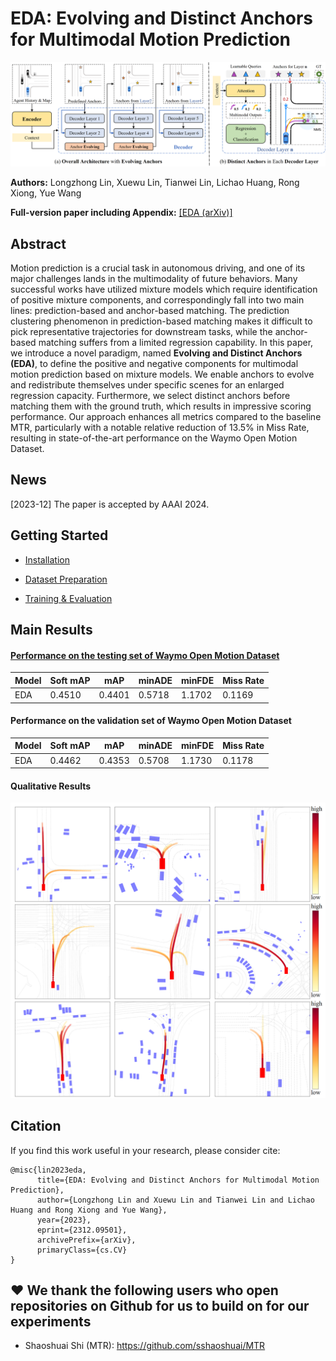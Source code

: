 # EDA: Evolving and Distinct Anchors for Multimodal Motion Prediction


![teaser](docs/overall_architecture.png)

**Authors:** Longzhong Lin, Xuewu Lin, Tianwei Lin, Lichao Huang, Rong Xiong, Yue Wang

**Full-version paper including Appendix:** [[EDA (arXiv)]](https://arxiv.org/abs/2312.09501)

## Abstract
Motion prediction is a crucial task in autonomous driving, and one of its major challenges lands in the multimodality of future behaviors.
Many successful works have utilized mixture models which require identification of positive mixture components, and correspondingly fall into two main lines: prediction-based and anchor-based matching.
The prediction clustering phenomenon in prediction-based matching makes it difficult to pick representative trajectories for downstream tasks, while the anchor-based matching suffers from a limited regression capability.
In this paper, we introduce a novel paradigm, named **Evolving and Distinct Anchors (EDA)**, to define the positive and negative components for multimodal motion prediction based on mixture models.
We enable anchors to evolve and redistribute themselves under specific scenes for an enlarged regression capacity.
Furthermore, we select distinct anchors before matching them with the ground truth, which results in impressive scoring performance.
Our approach enhances all metrics compared to the baseline MTR, particularly with a notable relative reduction of 13.5\% in Miss Rate, resulting in state-of-the-art performance on the Waymo Open Motion Dataset.


## News
[2023-12] The paper is accepted by AAAI 2024.


## Getting Started

- [Installation](docs/INSTALL.md)

- [Dataset Preparation](docs/DATASET.md)

- [Training & Evaluation](docs/TRAIN_VAL.md)


## Main Results


#### [Performance on the testing set of Waymo Open Motion Dataset](https://waymo.com/open/challenges/2023/motion-prediction/)
|  Model  | Soft mAP | mAP    | minADE | minFDE | Miss Rate |
|---------|----------------|--------|--------|--------|--------|
|EDA      | 0.4510   | 0.4401 | 0.5718 | 1.1702 | 0.1169    |

#### Performance on the validation set of Waymo Open Motion Dataset

| Model | Soft mAP | mAP    | minADE | minFDE | Miss Rate |
| ----- | -------- | ------ | ------ | ------ | --------- |
| EDA   | 0.4462   | 0.4353 | 0.5708 | 1.1730 | 0.1178    |

#### Qualitative Results

![teaser](docs/qualitative_results.png)


## Citation
If you find this work useful in your research, please consider cite:
```
@misc{lin2023eda,
      title={EDA: Evolving and Distinct Anchors for Multimodal Motion Prediction}, 
      author={Longzhong Lin and Xuewu Lin and Tianwei Lin and Lichao Huang and Rong Xiong and Yue Wang},
      year={2023},
      eprint={2312.09501},
      archivePrefix={arXiv},
      primaryClass={cs.CV}
}
```

## :heart: We thank the following users who open repositories on Github for us to build on for our experiments
- Shaoshuai Shi (MTR): https://github.com/sshaoshuai/MTR